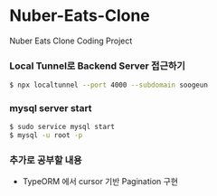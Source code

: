 # Nuber-Eats-Clone
Nuber Eats Clone Coding Project

### Local Tunnel로 Backend Server 접근하기
```bash
$ npx localtunnel --port 4000 --subdomain soogeun 
```

### mysql server start
```bash
$ sudo service mysql start
$ mysql -u root -p
```

### 추가로 공부할 내용
 * TypeORM 에서 cursor 기반 Pagination 구현